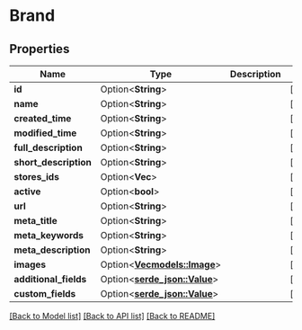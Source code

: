 # Brand

## Properties

Name | Type | Description | Notes
------------ | ------------- | ------------- | -------------
**id** | Option<**String**> |  | [optional]
**name** | Option<**String**> |  | [optional]
**created_time** | Option<**String**> |  | [optional]
**modified_time** | Option<**String**> |  | [optional]
**full_description** | Option<**String**> |  | [optional]
**short_description** | Option<**String**> |  | [optional]
**stores_ids** | Option<**Vec<String>**> |  | [optional]
**active** | Option<**bool**> |  | [optional]
**url** | Option<**String**> |  | [optional]
**meta_title** | Option<**String**> |  | [optional]
**meta_keywords** | Option<**String**> |  | [optional]
**meta_description** | Option<**String**> |  | [optional]
**images** | Option<[**Vec<models::Image>**](Image.md)> |  | [optional]
**additional_fields** | Option<[**serde_json::Value**](.md)> |  | [optional]
**custom_fields** | Option<[**serde_json::Value**](.md)> |  | [optional]

[[Back to Model list]](../README.md#documentation-for-models) [[Back to API list]](../README.md#documentation-for-api-endpoints) [[Back to README]](../README.md)


